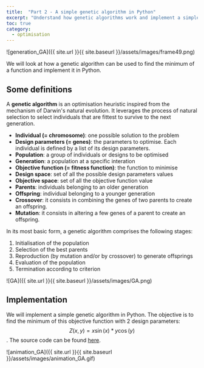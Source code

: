 ```yaml
---
title:  "Part 2 - A simple genetic algorithm in Python"
excerpt: "Understand how genetic algorithms work and implement a simple one in Python"
toc: true
category:
  - optimisation
---
```


![generation_GA]({{ site.url }}{{ site.baseurl }}/assets/images/frame49.png)

We will look at how a genetic algorithm can be used to find the minimum of a function and implement it in Python.


## Some definitions

A **genetic algorithm** is an optimisation heuristic inspired from the mechanism of Darwin's natural evolution. It leverages the process of natural selection to select individuals that are fittest to survive to the next generation.


- **Individual (= chromosome)**: one possible solution to the problem
- **Design parameters (= genes)**: the parameters to optimise. Each individual is defined by a list of its design parameters.
- **Population**: a group of individuals or designs to be optimised
- **Generation**: a population at a specific interation
- **Objective function (= fitness function)**: the function to minimise
- **Design space**: set of all the possible design parameters values
- **Objective space**: set of all the objective function value
- **Parents**: individuals belonging to an older generation
- **Offspring**: individual belonging to a younger generation
- **Crossover**: it consists in combining the genes of two parents to create an offspring.
- **Mutation**: it consists in altering a few genes of a parent to create an offspring.


In its most basic form, a genetic algorithm comprises the following stages:
1. Initialisation of the population
2. Selection of the best parents
3. Reproduction (by mutation and/or by crossover) to generate offsprings
4. Evaluation of the population
5. Termination according to criterion


![GA]({{ site.url }}{{ site.baseurl }}/assets/images/GA.png)

## Implementation


We will implement a simple genetic algorithm in Python. The objective is to find the minimum of this objective function with 2 design parameters: $$Z(x, y) = x\sin(x)*y\cos(y)$$.
The source code can be found [here](https://github.com/PierreExeter/simple_GA).


![animation_GA]({{ site.url }}{{ site.baseurl }}/assets/images/animation_GA.gif)
